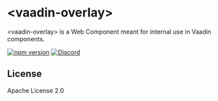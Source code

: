 # &lt;vaadin-overlay&gt;

&lt;vaadin-overlay&gt; is a Web Component meant for internal use in Vaadin components.

[![npm version](https://badgen.net/npm/v/@vaadin/vaadin-overlay)](https://www.npmjs.com/package/@vaadin/vaadin-overlay)
[![Discord](https://img.shields.io/discord/732335336448852018?label=discord)](https://discord.gg/PHmkCKC)

## License

Apache License 2.0
